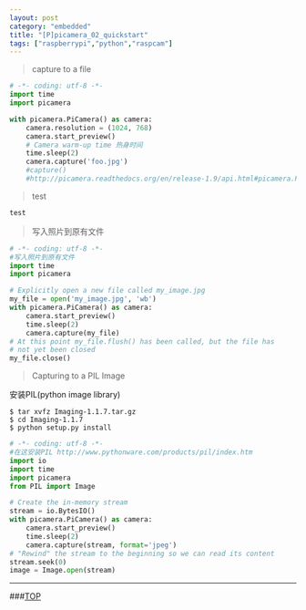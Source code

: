```yaml
---
layout: post
category: "embedded"
title: "[P]picamera_02_quickstart"
tags: ["raspberrypi","python","raspcam"]
---
```


<a name="top"></a>
> capture to a file



```python
# -*- coding: utf-8 -*-
import time
import picamera

with picamera.PiCamera() as camera:
    camera.resolution = (1024, 768)
    camera.start_preview()
    # Camera warm-up time 热身时间
    time.sleep(2)
    camera.capture('foo.jpg')
    #capture()
    #http://picamera.readthedocs.org/en/release-1.9/api.html#picamera.PiCamera.capture
```

> test

```python
test
```

> 写入照片到原有文件

```python
# -*- coding: utf-8 -*-
#写入照片到原有文件
import time
import picamera

# Explicitly open a new file called my_image.jpg
my_file = open('my_image.jpg', 'wb')
with picamera.PiCamera() as camera:
    camera.start_preview()
    time.sleep(2)
    camera.capture(my_file)
# At this point my_file.flush() has been called, but the file has
# not yet been closed
my_file.close()
```

> Capturing to a PIL Image

安装PIL(python image library)

```shell
$ tar xvfz Imaging-1.1.7.tar.gz
$ cd Imaging-1.1.7
$ python setup.py install
```

```python
# -*- coding: utf-8 -*-
#在这安装PIL http://www.pythonware.com/products/pil/index.htm
import io
import time
import picamera
from PIL import Image

# Create the in-memory stream
stream = io.BytesIO()
with picamera.PiCamera() as camera:
    camera.start_preview()
    time.sleep(2)
    camera.capture(stream, format='jpeg')
# "Rewind" the stream to the beginning so we can read its content
stream.seek(0)
image = Image.open(stream)
```


- - - 

###[TOP](#top)
